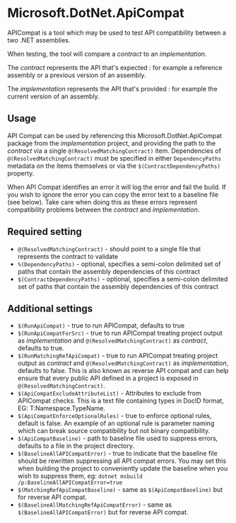 # Microsoft.DotNet.ApiCompat

APICompat is a tool which may be used to test API compatibility between a two .NET assemblies.

When testing, the tool will compare a *contract* to an *implementation*.  

The *contract* represents the API that's expected : for example a reference assembly or a previous version of an assembly.

The *implementation* represents the API that's provided : for example the current version of an assembly.

## Usage

API Compat can be used by referencing this Microsoft.DotNet.ApiCompat package from the *implementation* project, and providing the path to the *contract* via a single `@(ResolvedMatchingContract)` item.  Dependencies of `@(ResolvedMatchingContract)` must be specified in either `DependencyPaths` metadata on the items themselves or via the `$(ContractDependencyPaths)` property.

When API Compat identifies an error it will log the error and fail the build.  If you wish to ignore the error you can copy the error text to a baseline file (see below).  Take care when doing this as these errors represent compatibility problems between the *contract* and *implementation*.

## Required setting

- `@(ResolvedMatchingContract)` - should point to a single file that represents the contract to validate
- `%(DependencyPaths)` - optional, specifies a semi-colon delimited set of paths that contain the assembly dependencies of this contract
- `$(ContractDependencyPaths)` - optional, specifies a semi-colon delimited set of paths that contain the assembly dependencies of this contract

## Additional settings

- `$(RunApiCompat)` - true to run APICompat, defaults to true
- `$(RunApiCompatForSrc)` - true to run APICompat treating project output as *implementation* and `@(ResolvedMatchingContract)` as *contract*, defaults to true.
- `$(RunMatchingRefApiCompat)` - true to run APICompat treating project output as *contract* and  `@(ResolvedMatchingContract)` as *implementation*, defaults to false.  This is also known as reverse API compat and can help ensure that every public API defined in a project is exposed in `@(ResolvedMatchingContract)`.
- `$(ApiCompatExcludeAttributeList)` - Attributes to exclude from APICompat checks.  This is a text file containing types in DocID format, EG: T:Namespace.TypeName.
- `$(ApiCompatEnforceOptionalRules)` - true to enforce optional rules, default is false.  An example of an optional rule is parameter naming which can break source compatibility but not binary compatibility.
- `$(ApiCompatBaseline)` - path to baseline file used to suppress errors, defaults to a file in the project directory.
- `$(BaselineAllAPICompatError)` - true to indicate that the baseline file should be rewritten suppressing all API compat errors.  You may set this when building the project to conveniently update the baseline when you wish to suppress them, eg: `dotnet msbuild /p:BaselineAllAPICompatError=true`
- `$(MatchingRefApiCompatBaseline)` - same as `$(ApiCompatBaseline)` but for reverse API compat.
- `$(BaselineAllMatchingRefApiCompatError)` - same as `$(BaselineAllAPICompatError)` but for reverse API compat.

